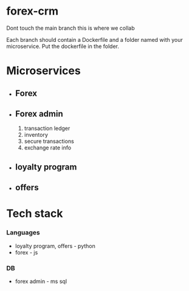 # forex-crm

Dont touch the main branch this is where we collab

Each branch should contain a Dockerfile and a folder named with your microservice. Put the dockerfile in the folder. 


# Microservices

- ## Forex
- ## Forex admin
    1. transaction ledger
    2. inventory
    3. secure transactions
    4. exchange rate info
- ## loyalty program
- ## offers


# Tech stack

### Languages 
- loyalty program, offers - python
- forex - js
### DB
- forex admin - ms sql

